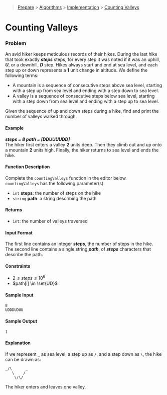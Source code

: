 > [Prepare](https://www.hackerrank.com/dashboard) > [Algorithms](https://www.hackerrank.com/domains/algorithms) > 
[Implementation](https://www.hackerrank.com/domains/algorithms/implementation) > [Counting Valleys](https://www.hackerrank.com/challenges/counting-valleys/problem)
# Counting Valleys

### Problem
An avid hiker keeps meticulous records of their hikes. During the last hike that took exactly _**steps**_ steps,
for every step it was noted if it was an uphill, _**U**_, or a downhill, _**D**_ step. Hikes always start and end at sea level,
and each step up or down represents a **1** unit change in altitude. We define the following terms:
- A mountain is a sequence of consecutive steps above sea level, starting with a step up from sea level and ending with a step down to sea level.
- A valley is a sequence of consecutive steps below sea level, starting with a step down from sea level and ending with a step up to sea level.

Given the sequence of up and down steps during a hike, find and print the number of valleys walked through.

#### Example
_**steps = 8 path = [DDUUUUDD]**_ <br/>
The hiker first enters a valley **2** units deep. Then they climb out and up onto a mountain **2** units high.
Finally, the hiker returns to sea level and ends the hike.

#### Function Description
Complete the `countingValleys` function in the editor below.<br/>
`countingValleys` has the following parameter(s):
- `int` **steps**: the number of steps on the hike
- `string` **path**: a string describing the path

#### Returns
- `int`: the number of valleys traversed

#### Input Format
The first line contains an integer _**steps**_, the number of steps in the hike.<br/>
The second line contains a single string _**path**_, of _**steps**_ characters that describe the path.

#### Constraints
- $2 \leq steps \leq 10^6$
- $path[i] \in \set{UD}$

#### Sample Input
```
8
UDDDUDUU
```

#### Sample Output
```
1
```

#### Explanation
If we represent `_` as sea level, a step up as `/`, and a step down as `\`, the hike can be drawn as:
```
_/\      _
   \    /
    \/\/
```
The hiker enters and leaves one valley.
